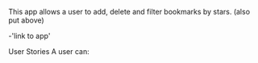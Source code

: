 This app allows a user to add, delete and filter bookmarks by stars. (also put above)

-'link to app'

User Stories
A user can:
